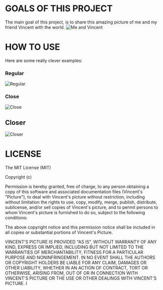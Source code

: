 # GOALS OF THIS PROJECT

The main goal of this project, is to share this amazing picture of me and
my friend Vincent with the world.
![Me and Vincent](https://s3-ap-southeast-1.amazonaws.com/uploads-ap.hipchat.com/104663/876043/pvxlrKgALQmf6pj/upload.png)

# HOW TO USE

Here are some really clever examples:

### Regular
![Regular](https://s3-ap-southeast-1.amazonaws.com/uploads-ap.hipchat.com/104663/1000022/Fo6fcFUXf7oYtZw/Screen%20Shot%202015-03-31%20at%205.39.41%20PM.png "Vincent's face")

### Close
![Close](https://s3-ap-southeast-1.amazonaws.com/uploads-ap.hipchat.com/104663/1000022/huCv4KH8v6oX59l/Screen%20Shot%202015-03-31%20at%205.47.10%20PM.png "Vincent's face")

## Closer
![Closer](https://s3-ap-southeast-1.amazonaws.com/uploads-ap.hipchat.com/104663/967516/HZW8KhokqD7pXcA/closer.jpg "Vincent's face")

# LICENSE

The MIT License (MIT)

Copyright (c) <year> <copyright holders>

Permission is hereby granted, free of charge, to any person obtaining a copy
of this software and associated documentation files (Vincent's "Picture"), to deal
with Vincent's picture without restriction, including without limitation the rights
to use, copy, modify, merge, publish, distribute, sublicense, and/or sell
copies of Vincent's picture, and to permit persons to whom Vincent's picture is
furnished to do so, subject to the following conditions:

The above copyright notice and this permission notice shall be included in
all copies or substantial portions of Vincent's Picture.

VINCENT'S PICTURE IS PROVIDED "AS IS", WITHOUT WARRANTY OF ANY KIND, EXPRESS OR
IMPLIED, INCLUDING BUT NOT LIMITED TO THE WARRANTIES OF MERCHANTABILITY,
FITNESS FOR A PARTICULAR PURPOSE AND NONINFRINGEMENT. IN NO EVENT SHALL THE
AUTHORS OR COPYRIGHT HOLDERS BE LIABLE FOR ANY CLAIM, DAMAGES OR OTHER
LIABILITY, WHETHER IN AN ACTION OF CONTRACT, TORT OR OTHERWISE, ARISING FROM,
OUT OF OR IN CONNECTION WITH VINCENT'S PICTURE OR THE USE OR OTHER DEALINGS WITH
VINCENT'S PICTURE.
I
